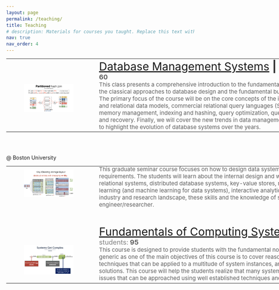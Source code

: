 ```yaml
---
layout: page
permalink: /teaching/
title: Teaching
# description: Materials for courses you taught. Replace this text with your description.
nav: true
nav_order: 4
---
```




<!-- <p class="post-description" style="margin-top: 60px;">@ Brandeis University</p> -->
<table style="undefined;table-layout: fixed; width: 1226px">
<colgroup>
<col style="width: 228px">
<col style="width: 14px">
<col style="width: 925px">
</colgroup>
<tbody>
  <tr>
    <td>
      <div style="width: 100%; float:left; margin-top: 20px; margin-bottom: 0px;">
        <figure>
            <picture>
              <source class="responsive-img-srcset" media="(max-width: 480px)" srcset="/al-folio/assets/img/1-480.webp">
              <!-- Fallback to the original file -->
              <img src="/assets/img/pp.png" class="img-fluid z-depth-1" width="auto" height="auto" title="example image" onerror="this.onerror=null; $('.responsive-img-srcset').remove();">
            </picture>
        </figure>
      </div>
    </td>
    <td></td>
    <td>
      <div style="width: 100%; float:right; margin-top: 0px; margin-bottom: 0px;">
        <span style="font-size: 30px;"><a href="https://ssd-brandeis.github.io/COSI-127B/">Database Management Systems</a> <span style="color: #2b2b2b;"><b>|</b> </span></span>
        <span style="font-size: 18px;"><span style="color: #808080;">code: </span><span style="color: #5e5e5e;"><b>COSI 127B |</b> </span>
        <span style="color: #808080;">term: </span><span style="color: #5e5e5e;"><b>Spring 2024 |</b> </span>
        <span style="color: #808080;">students: <span style="color: #5e5e5e;"><b>60</b> </span></span>
        <!-- <span style="color: #808080;">students: <span style="color: #5e5e5e;"><b>-</b> </span></span> -->
        </span>
        <br>
        <span style="font-size: 15px;"><span style="color: #5e5e5e; ">This class presents a comprehensive introduction to the fundamental concepts of database systems. We will start by discussing the classical approaches to database design and the fundamental building blocks and operating principles of database systems. The primary focus of the course will be on the core concepts of the internals of database systems, covering entity-relationship and relational data models, commercial relational query languages (SQL and relational algebra), file organization, storage and memory management, indexing and hashing, query optimization, query processing, transaction processing, concurrency control, and recovery. Finally, we will cover the new trends in data management in the era of big data and data management in the cloud to highlight the evolution of database systems over the years.</span></span>
      </div>
  </td>
  </tr>
</tbody>
</table>


<p class="post-description" style="margin-top: 60px;">@ Boston University</p>
<table style="undefined;table-layout: fixed; width: 1226px">
<colgroup>
<col style="width: 228px">
<col style="width: 14px">
<col style="width: 925px">
</colgroup>
<tbody>
  <tr>
    <td>
      <div style="width: 100%; float:left; margin-top: -20px; margin-bottom: 0px;">
        <figure>
            <picture>
              <source class="responsive-img-srcset" media="(max-width: 480px)" srcset="/al-folio/assets/img/1-480.webp">
              <!-- Fallback to the original file -->
              <img src="/assets/img/px.png" class="img-fluid z-depth-1" width="auto" height="auto" title="example image" onerror="this.onerror=null; $('.responsive-img-srcset').remove();">
            </picture>
        </figure>
      </div>
    </td>
    <td></td>
    <td>
      <div style="width: 100%; float:right; margin-top: -40px; margin-bottom: 0px;">
        <span style="font-size: 30px;"><a href="https://bu-disc.github.io/CS561-Spring2023/">Data Systems Architectures</a> <span style="color: #2b2b2b;"><b>|</b> </span></span>
        <span style="font-size: 18px;"><span style="color: #808080;">code: </span><span style="color: #5e5e5e;"><b>CS 561 |</b> </span>
        <span style="color: #808080;">term: </span><span style="color: #5e5e5e;"><b>Spring 2023 |</b> </span>
        <span style="color: #808080;">students: <span style="color: #5e5e5e;"><b>27</b> </span></span></span>
        <br>
        <span style="font-size: 15px;"><span style="color: #5e5e5e; ">This graduate seminar course focuses on how to design data systems for the new hardware, workloads, and performance requirements. The students will learn about the internal design and workflow of several data management areas including relational systems, distributed database systems, key-value stores, newSQL and NoSQL systems, data systems for machine learning (and machine learning for data systems), interactive analytics, and data management as a service. In a fast moving industry and research landscape, these skills and the knowledge of state-of-the-art data systems are essential for any engineer/researcher.</span></span>
      </div>
  </td>
  </tr>
  
  <tr>
    <td>
      <div style="width: 100%; float:left; margin-top: 80px; margin-bottom: 0px;">
        <figure>
          <picture>
            <source class="responsive-img-srcset" media="(max-width: 480px)" srcset="/al-folio/assets/img/1-480.webp">
            <!-- Fallback to the original file -->
            <img src="/assets/img/py.png" class="img-fluid z-depth-1" width="auto" height="auto" title="example image" onerror="this.onerror=null; $('.responsive-img-srcset').remove();">
          </picture>
        </figure>
      </div>
    </td>
    <td></td>
    <td>
        <div style="width: 100%; float:right; margin-top: 40px; margin-bottom: 0px;">
          <span style="font-size: 30px;"><a href="https://cs-people.bu.edu/ssarkar1/cs350/courses/cs350/">Fundamentals of Computing Systems</a> <span style="color: #2b2b2b;"><b>|</b> </span></span>
          <span style="font-size: 18px;"><span style="color: #808080;">code: </span><span style="color: #5e5e5e;"><b>CS 350 |</b> </span>
          <span style="color: #808080;">term: </span><span style="color: #5e5e5e;"><b>Spring 2020 |</b> </span>
          <span style="color: #808080;">students: <span style="color: #5e5e5e;"><b>95</b> </span></span></span>
          <br>
          <span style="font-size: 15px;"><span style="color: #5e5e5e; ">This course is designed to provide students with the fundamental notions in "systems". The concept of system is willfully made generic as one of the main objectives of this course is to cover reasoning approaches, mathematical tools, and modeling techniques that can be applied to a multitude of system instances, and to develop the ability to map new problems onto existing solutions. This course will help the students realize that many system instances have a common denominator of challenges and issues that can be approached using well established techniques and abstractions.</span></span>
        </div>
      </td>
  </tr>
</tbody>
</table>

<!-- <p class="post-description" style="margin-top: -10px;">@ Boston University</p> -->
<!-- <div style="width: 20%; float:left; margin-top: -18px; margin-bottom: 75px;">
  <figure>
      <picture>
        <source class="responsive-img-srcset" media="(max-width: 480px)" srcset="/al-folio/assets/img/1-480.webp">
        <img src="/assets/img/DSA.jpg" class="img-fluid z-depth-1" width="auto" height="auto" title="example image" onerror="this.onerror=null; $('.responsive-img-srcset').remove();">
      </picture>
  </figure>
</div>
<div style="width: 78%; float:right; margin-top: -25px; margin-bottom: 175px;">
  <span style="font-size: 30px;"><a href="https://bu-disc.github.io/CS561-Spring2023/">Data Systems Architectures</a> <span style="color: #2b2b2b;"><b>|</b> </span></span>
  <span style="font-size: 18px;"><span style="color: #808080;">code: </span><span style="color: #5e5e5e;"><b>CS 561 |</b> </span>
  <span style="color: #808080;">term: </span><span style="color: #5e5e5e;"><b>Spring 2023 |</b> </span>
  <span style="color: #808080;">students: <span style="color: #5e5e5e;"><b>27</b> </span></span></span>
  <br>
  <span style="font-size: 15px;"><span style="color: #5e5e5e; ">This graduate seminar course focuses on how to design data systems for the new hardware, workloads, and performance requirements. The students will learn about the internal design and workflow of several data management areas including relational systems, distributed database systems, key-value stores, newSQL and NoSQL systems, data systems for machine learning (and machine learning for data systems), interactive analytics, and data management as a service. In a fast moving industry and research landscape, these skills and the knowledge of state-of-the-art data systems are essential for any engineer/researcher.</span></span>
</div> -->


<!-- <div style="width: 20%; float:left; margin-top: -20px; margin-bottom: 75px;">
  <figure>
    <picture>
      <source class="responsive-img-srcset" media="(max-width: 480px)" srcset="/al-folio/assets/img/1-480.webp">
      <img src="/assets/img/FCS.jpg" class="img-fluid z-depth-1" width="auto" height="auto" title="example image" onerror="this.onerror=null; $('.responsive-img-srcset').remove();">
    </picture>
  </figure>
</div>
<div style="width: 78%; float:right; margin-top: -112px; margin-bottom: 75px;">
    <span style="font-size: 30px;"><a href="https://cs-people.bu.edu/ssarkar1/cs350/courses/cs350/">Fundamentals of Computing Systems</a> <span style="color: #2b2b2b;"><b>|</b> </span></span>
    <span style="font-size: 18px;"><span style="color: #808080;">code: </span><span style="color: #5e5e5e;"><b>CS 350 |</b> </span>
    <span style="color: #808080;">term: </span><span style="color: #5e5e5e;"><b>Spring 2020 |</b> </span>
    <span style="color: #808080;">students: <span style="color: #5e5e5e;"><b>95</b> </span></span></span>
    <br>
    <span style="font-size: 15px;"><span style="color: #5e5e5e; ">This course is designed to provide students with the fundamental notions in "systems". The concept of system is willfully made generic as one of the main objectives of this course is to cover reasoning approaches, mathematical tools, and modeling techniques that can be applied to a multitude of system instances, and to develop the ability to map new problems onto existing solutions. This course will help the students realize that many system instances have a common denominator of challenges and issues that can be approached using well established techniques and abstractions.</span></span>
</div> -->
